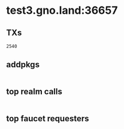 # test3.gno.land:36657

## TXs
```
2540
```

## addpkgs
```
```

## top realm calls
```
```

## top faucet requesters
```
```

